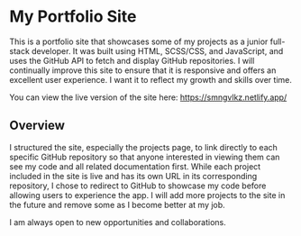 # My Portfolio Site

This is a portfolio site that showcases some of my projects as a junior full-stack developer. It was built using HTML, SCSS/CSS, and JavaScript, and uses the GitHub API to fetch and display GitHub repositories. I will continually improve this site to ensure that it is responsive and offers an excellent user experience. I want it to reflect my growth and skills over time.

You can view the live version of the site here: https://smngvlkz.netlify.app/

## Overview

I structured the site, especially the projects page, to link directly to each specific GitHub repository so that anyone interested in viewing them can see my code and all related documentation first. While each project included in the site is live and has its own URL in its corresponding repository, I chose to redirect to GitHub to showcase my code before allowing users to experience the app. I will add more projects to the site in the future and remove some as I become better at my job.

I am always open to new opportunities and collaborations.
